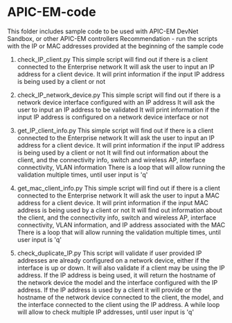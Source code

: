 # APIC-EM-code
This folder includes sample code to be used with APIC-EM DevNet Sandbox, or other APIC-EM controllers
Recommendation - run the scripts with the IP or MAC addresses provided at the beginning of the sample code

1.   check_IP_client.py
    This simple script will find out if there is a client connected to the Enterprise network
    It will ask the user to input an IP address for a client device.
    It will print information if the input IP address is being used by a client or not

2.   check_IP_network_device.py
    This simple script will find out if there is a network device interface configured with an IP address
    It will ask the user to input an IP address to be validated
    It will print information if the input IP address is configured on a network device interface or not

3.   get_IP_client_info.py
    This simple script will find out if there is a client connected to the Enterprise network
    It will ask the user to input an IP address for a client device.
    It will print information if the input IP address is being used by a client or not
    It will find out information about the client, and the connectivity info, switch and wireless AP,
    interface connectivity, VLAN information
    There is a loop that will allow running the validation multiple times, until user input is 'q'

4.   get_mac_client_info.py
    This simple script will find out if there is a client connected to the Enterprise network
    It will ask the user to input a MAC address for a client device.
    It will print information if the input MAC address is being used by a client or not
    It will find out information about the client, and the connectivity info, switch and wireless AP,
    interface connectivity, VLAN information, and IP address associated with the MAC
    There is a loop that will allow running the validation multiple times, until user input is 'q'

5.   check_duplicate_IP.py
    This script will validate if user provided IP addresses are already configured on a network device,
    either if the interface is up or down. It will also validate if a client may be using the IP address.
    If the IP address is being used, it will return the hostname of the network device
    the model and the interface configured with the IP address.
    If the IP address is used by a client it will provide or the hostname of the network device connected to the client,
    the model, and the interface connected to the client using the IP address.
    A while loop will allow to check multiple IP addresses, until user input is 'q'